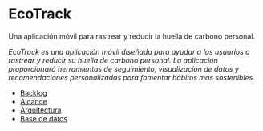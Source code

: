 # EcoTrack

Una aplicación móvil para rastrear y reducir la huella de carbono personal.

*EcoTrack es una aplicación móvil diseñada para ayudar a los usuarios a rastrear y reducir su huella de carbono personal. La aplicación proporcionará herramientas de seguimiento, visualización de datos y recomendaciones personalizadas para fomentar hábitos más sostenibles.*

- [Backlog](backlog.md)
- [Alcance](alcance.md)
- [Arquitectura](arquitectura.md)
- [Base de datos](baseDeDatos.md)

